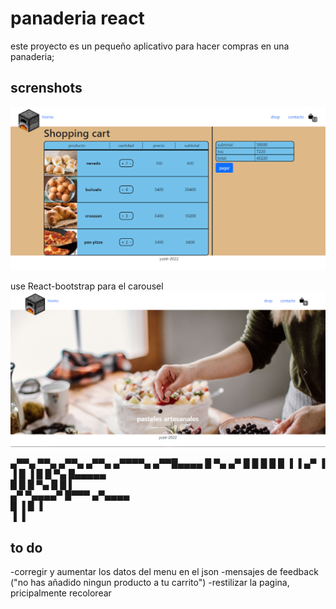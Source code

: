 # panaderia react

este proyecto es un pequeño aplicativo para hacer compras en una panaderia;

## screnshots 

![cart screenshot](/public/screenshots/cart_ss.png?raw=true "cart screenshot")

use React-bootstrap para el carousel
![cart screenshot](/public/screenshots/home_ss.png?raw=true "home screenshot")



   ▄▀▀▄ ▀▀▄  ▄▀▀▄ ▄▀▀▄  ▄▀▀▀▀▄  ▄▀▀█▄▄▄▄ 
  █   ▀▄ ▄▀ █   █    █ █ █   ▐ ▐  ▄▀   ▐ 
  ▐     █   ▐  █    █     ▀▄     █▄▄▄▄▄  
        █     █    █   ▀▄   █    █    ▌  
      ▄▀       ▀▄▄▄▄▀   █▀▀▀    ▄▀▄▄▄▄   
      █                 ▐       █    ▐   
     ▐                         ▐   

## to do 
-corregir y aumentar los datos del menu en el json
-mensajes de feedback ("no has añadido ningun producto a tu carrito")
-restilizar la pagina, pricipalmente recolorear